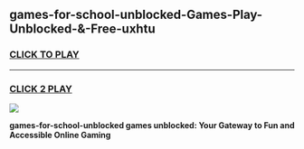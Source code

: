 
## games-for-school-unblocked-Games-Play-Unblocked-&-Free-uxhtu
<h3>
<a href="https://premium76.site?title=games-for-school-unblocked&ref=24A">CLICK TO PLAY</a></h3>
<hr>

<h3>
<a href="https://premium76.site?title=games-for-school-unblocked&ref=24A">CLICK 2 PLAY</a>
  
</h3>

<a href="https://premium76.site?title=games-for-school-unblocked&ref=24A"><img src="https://clearcache.store/games.png"></a>


**games-for-school-unblocked games unblocked: Your Gateway to Fun and Accessible Online Gaming**
